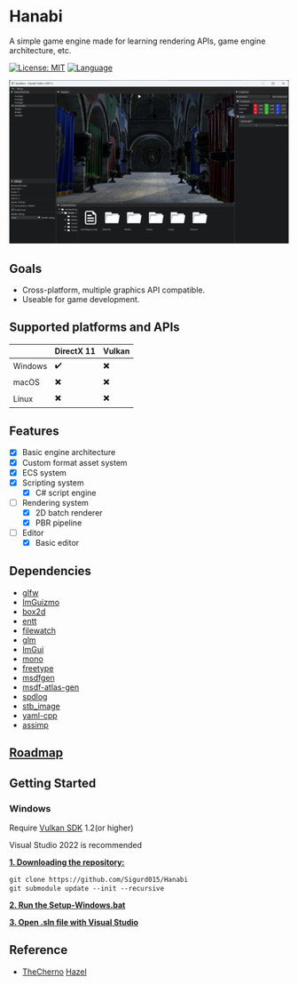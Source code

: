 # Hanabi

A simple game engine made for learning rendering APIs, game engine architecture, etc.

[![License: MIT](https://img.shields.io/badge/License-MIT-blue.svg)](https://opensource.org/licenses/MIT)
[![Language](https://img.shields.io/badge/language-C++-blue.svg)](https://isocpp.org/)

<img src="images/preview.png">

## Goals

- Cross-platform, multiple graphics API compatible.
- Useable for game development.

## Supported platforms and APIs

|                | DirectX 11               | Vulkan                        | 
| -------------- | ------------------------ | ----------------------------- |
| Windows        | :heavy_check_mark:       | :heavy_multiplication_x:      |
| macOS          | :heavy_multiplication_x: | :heavy_multiplication_x:      |
| Linux          | :heavy_multiplication_x: | :heavy_multiplication_x:      |

## Features

- [x] Basic engine architecture
- [x] Custom format asset system
- [x] ECS system
- [x] Scripting system
  - [x] C# script engine
- [ ] Rendering system
  - [x] 2D batch renderer
  - [x] PBR pipeline
- [ ] Editor
  - [x] Basic editor

## Dependencies

- [glfw](https://github.com/glfw/glfw)
- [ImGuizmo](https://github.com/CedricGuillemet/ImGuizmo)
- [box2d](https://github.com/erincatto/box2d)
- [entt](https://github.com/skypjack/entt)
- [filewatch](https://github.com/ThomasMonkman/filewatch)
- [glm](https://github.com/g-truc/glm/tree/master)
- [ImGui](https://github.com/ocornut/imgui)
- [mono](https://github.com/mono/mono)
- [freetype](https://github.com/freetype/freetype)
- [msdfgen](https://github.com/Chlumsky/msdfgen)
- [msdf-atlas-gen](https://github.com/Chlumsky/msdf-atlas-gen)
- [spdlog](https://github.com/gabime/spdlog)
- [stb_image](https://github.com/nothings/stb/blob/master/stb_image.h)
- [yaml-cpp](https://github.com/jbeder/yaml-cpp)
- [assimp](https://github.com/assimp/assimp)

## [Roadmap](https://trello.com/invite/b/669fa865d55b09e9a3402606/ATTI8bab0a10662b1d2682023d0ef4df1111004102D7/my-trello-board)

## Getting Started

### Windows

Require [Vulkan SDK](https://vulkan.lunarg.com/sdk/home) 1.2(or higher)

Visual Studio 2022 is recommended

<ins>**1. Downloading the repository:**</ins>

```
git clone https://github.com/Sigurd015/Hanabi
git submodule update --init --recursive
```

<ins>**2. Run the [Setup-Windows.bat](Scripts/Setup-Windows.bat)**</ins>

<ins>**3. Open .sln file with Visual Studio**</ins>

## Reference

- [TheCherno](https://www.youtube.com/@TheCherno) [Hazel](https://github.com/TheCherno/Hazel)
